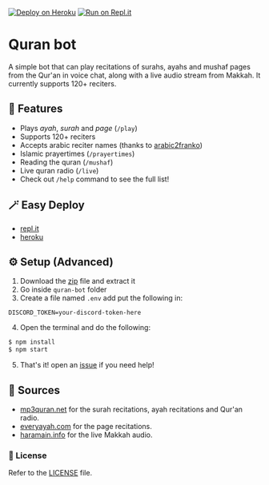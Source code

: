 [![Deploy on Heroku](https://www.herokucdn.com/deploy/button.svg)](https://heroku.com/deploy?template=https://github.com/TheMaestro1s/quran-bot)
[![Run on Repl.it](https://repl.it/badge/github/TheMaestro1s/quran-bot)](https://repl.it/github/TheMaestro1s/quran-bot)

# Quran bot

A simple bot that can play recitations of surahs, ayahs and mushaf pages from the Qur'an in voice chat, along with a live audio stream from Makkah. It currently supports 120+ reciters.


## 📌 Features
- Plays *ayah*, *surah* and *page* (`/play`)
- Supports 120+ reciters
- Accepts arabic reciter names (thanks to [arabic2franko](https://github.com/ahmadfathy97/arabic2franko))
- Islamic prayertimes (`/prayertimes`)
- Reading the quran (`/mushaf`)
- Live quran radio (`/live`)
- Check out `/help` command to see the full list!

## 🪄 Easy Deploy

- [repl.it](https://repl.it/github/TheMaestro1s/quran-bot)
- [heroku](https://heroku.com/deploy?template=https://github.com/TheMaestro1s/quran-bot)



## ⚙️ Setup (Advanced)

1. Download the [zip](https://github.com/TheMaestro1s/quran-bot.git) file and extract it
2. Go inside `quran-bot` folder
3. Create a file named `.env` add put the following in:

```
DISCORD_TOKEN=your-discord-token-here
```


4. Open the terminal and do the following:

```bash
$ npm install
$ npm start
```
5. That's it! open an [issue](https://github.com/TheMaestro1s/quran-bot/issues) if you need help!

## 🔌 Sources

 - [mp3quran.net](http://mp3quran.net/) for the surah recitations, ayah recitations and Qur'an radio.
 - [everyayah.com](https://everyayah.com/) for the page recitations.
 - [haramain.info](http://www.haramain.info/) for the live Makkah audio.


### 📝 License
Refer to the [LICENSE](LICENSE) file.